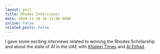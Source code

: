 ```yaml
---
layout: post
title: Rhodes Interviews!
date: 2024-11-30 16:11:00-0400
inline: false
related_posts: false
---
```


I gave some exciting interviews related to winning the Rhodes Scholarship and about the state of AI in the UAE with <a href=https://www.khaleejtimes.com/uae/education/uae-meet-the-2025-rhodes-scholars-who-dream-of-advancing-gender-equality-ai-safety>Khaleej Times</a> and <a href=https://en.aletihad.ae/news/uae/4537134/two-childhood-friends-make-it-to-oxford-on-rhodes-scholarshi>Al Etihad</a>.